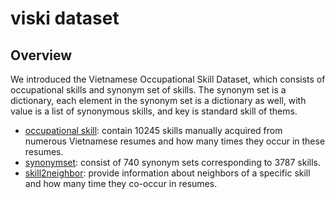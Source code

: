 # viski dataset

## Overview
We introduced the Vietnamese Occupational Skill Dataset, which consists of occupational skills and synonym set of skills. The synonym set is a dictionary, each element in the synonym set is a dictionary as well, with value is a list of synonymous skills, and key is standard skill of thems.
*  [occupational skill](https://github.com/CaoHaiNam/Vietnamese-Ocupational-Skill-Dataset/blob/main/raw_skill_terms.txt): contain 10245 skills manually acquired from numerous Vietnamese resumes and how many times they occur in these resumes.
* [synonymset](https://github.com/CaoHaiNam/Vietnamese-Ocupational-Skill-Dataset/blob/main/synonymSet.json): consist of 740 synonym sets corresponding to 3787 skills.
* [skill2neighbor](https://github.com/CaoHaiNam/Vietnamese-Occupational-Skill-Dataset/blob/main/skill2neighbor.json): provide information about neighbors of a specific skill and how many time they co-occur in resumes. 
